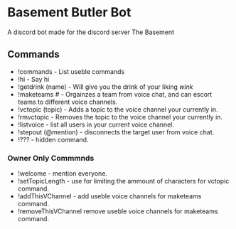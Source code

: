 # Basement Butler Bot
A discord bot made for the discord server The Basement

## Commands
- !commands - List useble commands
- !hi - Say hi
- !getdrink (name) - Will give you the drink of your liking *wink*
- !maketeams # - Orgainzes a team from voice chat, and can escort teams to different voice channels.
- !vctopic (topic) - Adds a topic to the voice channel your currently in.
- !rmvctopic - Removes the topic to the voice channel your currently in.
- !listvoice - list all users in your current voice channel.
- !stepout (@mention) - disconnects the target user from voice chat.
- !??? - hidden command.

### Owner Only Commmnds
- !welcome - mention everyone.
- !setTopicLength - use for limiting the ammount of characters for vctopic command.
- !addThisVChannel - add useble voice channels for maketeams command.
- !removeThisVChannel remove useble voice channels for maketeams command.
